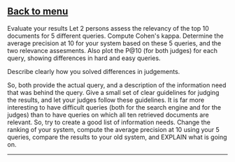 [Back to menu](https://github.com/MichaelF89/MegaSearch/blob/master/Wiki/Menu.md)
------------------------------------------------------------------------------------------------------------------------------------------

Evaluate your results Let 2 persons assess the relevancy of the top 10 documents for 5 different queries. Compute Cohen's kappa. Determine 
the average precision at 10 for your system based on these 5 queries, and the two relevance assesments. Also plot the P@10 
(for both judges) for each query, showing differences in hard and easy queries.

Describe clearly how you solved differences in judgements. 

So, both provide the actual query, and a description of the information need that was behind the query. 
Give a small set of clear guidelines for judging the results, and let your judges follow these guidelines. 
  It is far more interesting to have difficult queries (both for the search engine and for the judges) than to have queries on which all 
ten retrieved documents are relevant. So, try to create a good list of information needs. 
  Change the ranking of your system, compute the average precision at 10 using your 5 queries, compare the results to your old system, and 
EXPLAIN what is going on.

------------------------------------------------------------------------------------------------------------------------------------------
